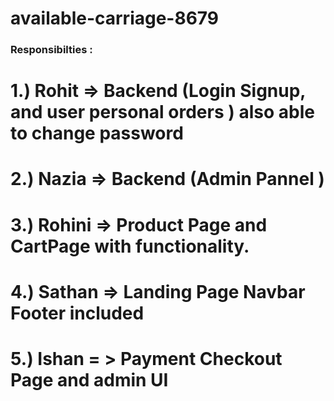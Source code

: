 # available-carriage-8679
 ### Responsibilties : 
 # 1.) Rohit => Backend (Login Signup,  and user personal orders ) also able to change password
 
 # 2.) Nazia => Backend (Admin Pannel )
 
 # 3.) Rohini => Product Page and CartPage with functionality.
 
 # 4.) Sathan  => Landing Page Navbar Footer included
 
# 5.) Ishan = > Payment Checkout Page and admin UI 
